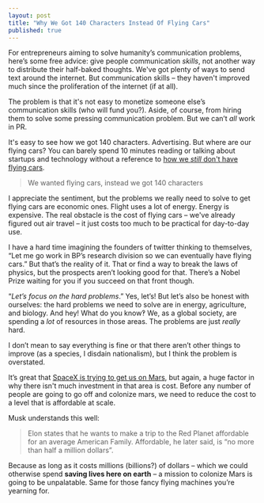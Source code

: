 ```yaml
---
layout: post
title: "Why We Got 140 Characters Instead Of Flying Cars"
published: true
---
```


For entrepreneurs aiming to solve humanity’s communication problems, here’s some free advice: give people communication *skills*, not another way to distribute their half-baked thoughts. We've got plenty of ways to send text around the internet. But communication skills – they haven't improved much since the proliferation of the internet (if at all).

The problem is that it's not easy to monetize someone else’s communication skills (who will fund you?). Aside, of course, from hiring them to solve some pressing communication problem. But we can’t *all* work in PR.

It's easy to see how we got 140 characters. Advertising. But where are our flying cars? You can barely spend 10 minutes reading or talking about startups and technology without a reference to [how we *still* don't have flying cars][thiel].

> We wanted flying cars, instead we got 140 characters

I appreciate the sentiment, but the problems we really need to solve to get flying cars are economic ones. Flight uses a lot of energy. Energy is expensive. The real obstacle is the cost of flying cars – we've already figured out air travel – it just costs too much to be practical for day-to-day use.

I have a hard time imagining the founders of twitter thinking to themselves, “Let me go work in BP’s research division so we can eventually have flying cars.” But that’s the reality of it. That or find a way to break the laws of physics, but the prospects aren’t looking good for that. There’s a Nobel Prize waiting for you if you succeed on that front though.

“*Let’s focus on the hard problems*.” Yes, let’s! But let’s also be honest with ourselves: the hard problems we need to solve are in energy, agriculture, and biology. And hey! What do you know‽ We, as a global society, are spending a *lot* of resources in those areas. The problems are just *really* hard.

I don’t mean to say everything is fine or that there aren’t other things to improve  (as a species, I disdain nationalism), but I think the problem is overstated. 

It’s great that [SpaceX is trying to get us on Mars][spacex-mars], but again, a huge factor in why there isn't much investment in that area is cost. Before any number of people are going to go off and colonize mars, we need to reduce the cost to a level that is affordable at scale.

Musk understands this well:

> Elon states that he wants to make a trip to the Red Planet affordable for an average American Family. Affordable, he later said,  is “no more than half a million dollars”.

Because as long as it costs millions (billions?) of dollars – which we could otherwise  spend **saving lives here on earth** – a mission to colonize Mars is going to be unpalatable. Same for those fancy flying machines you’re yearning for.

 [thiel]: http://www.foundersfund.com/the-future
 [spacex-mars]: http://spaceindustrynews.com/elon-musk-and-spacex-to-send-humans-to-mars/
